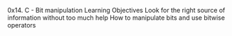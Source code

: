 0x14. C - Bit manipulation
Learning Objectives
Look for the right source of information without too much help
How to manipulate bits and use bitwise operators
